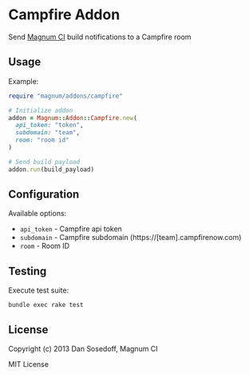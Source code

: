 # Campfire Addon

Send [Magnum CI](http://magnum-ci.com) build notifications to a Campfire room

## Usage

Example:

```ruby
require "magnum/addons/campfire"

# Initialize addon
addon = Magnum::Addon::Campfire.new(
  api_token: "token", 
  subdomain: "team", 
  room: "room id"
)

# Send build payload
addon.run(build_payload)
```

## Configuration

Available options:

- `api_token` - Campfire api token
- `subdomain` - Campfire subdomain (https://[team].campfirenow.com)
- `room`      - Room ID

## Testing

Execute test suite:

```
bundle exec rake test
```

## License

Copyright (c) 2013 Dan Sosedoff, Magnum CI

MIT License